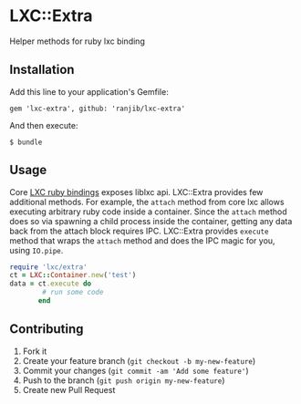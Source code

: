 # LXC::Extra
Helper methods for ruby lxc binding

## Installation

Add this line to your application's Gemfile:

    gem 'lxc-extra', github: 'ranjib/lxc-extra'

And then execute:

    $ bundle

## Usage
Core [LXC ruby bindings](https://github.com/lxc/ruby-lxc) exposes liblxc api. LXC::Extra provides few additional methods. For example, the `attach` method
from core lxc allows executing arbitrary ruby code inside a container. Since the `attach` method does so via spawning a child process
inside the container, getting any data back from the attach block requires IPC. LXC::Extra provides `execute` method that wraps the `attach` method
and does the IPC magic for you, using `IO.pipe`.

```ruby
require 'lxc/extra'
ct = LXC::Container.new('test')
data = ct.execute do
        # run some code 
       end
```


## Contributing

1. Fork it
2. Create your feature branch (`git checkout -b my-new-feature`)
3. Commit your changes (`git commit -am 'Add some feature'`)
4. Push to the branch (`git push origin my-new-feature`)
5. Create new Pull Request
